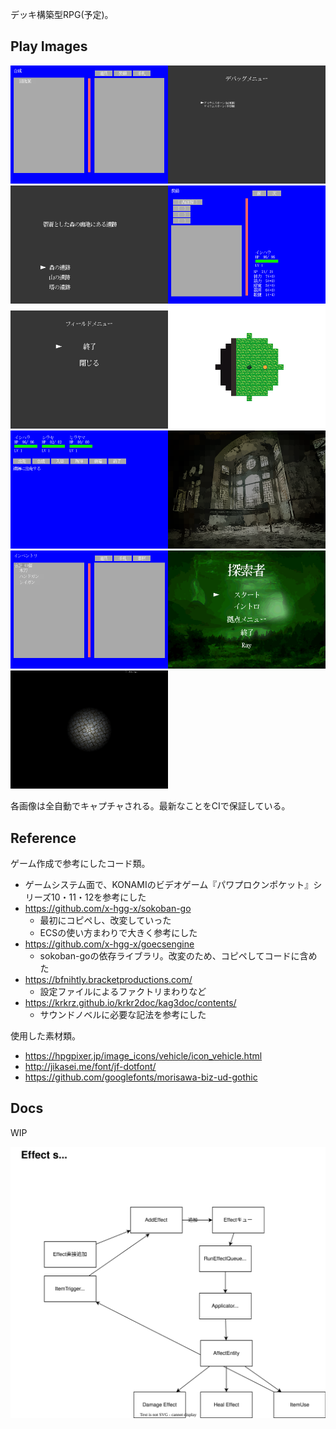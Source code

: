 デッキ構築型RPG(予定)。

## Play Images

<img src="./vrtimages/CraftMenu.png" width="50%" /><img src="./vrtimages/DebugMenu.png" width="50%" />
<img src="./vrtimages/DungeonSelect.png" width="50%" /><img src="./vrtimages/EquipMenu.png" width="50%" />
<img src="./vrtimages/FieldMenu.png" width="50%" /><img src="./vrtimages/Field.png" width="50%" />
<img src="./vrtimages/HomeMenu.png" width="50%" /><img src="./vrtimages/Intro.png" width="50%" />
<img src="./vrtimages/InventoryMenu.png" width="50%" /><img src="./vrtimages/MainMenu.png" width="50%" />
<img src="./vrtimages/RayField.png" width="50%" />

各画像は全自動でキャプチャされる。最新なことをCIで保証している。

## Reference

ゲーム作成で参考にしたコード類。

- ゲームシステム面で、KONAMIのビデオゲーム『パワプロクンポケット』シリーズ10・11・12を参考にした
- https://github.com/x-hgg-x/sokoban-go
  - 最初にコピペし、改変していった
  - ECSの使い方まわりで大きく参考にした
- https://github.com/x-hgg-x/goecsengine
  - sokoban-goの依存ライブラリ。改変のため、コピペしてコードに含めた
- https://bfnihtly.bracketproductions.com/
  - 設定ファイルによるファクトリまわりなど
- https://krkrz.github.io/krkr2doc/kag3doc/contents/
  - サウンドノベルに必要な記法を参考にした

使用した素材類。

- https://hpgpixer.jp/image_icons/vehicle/icon_vehicle.html
- http://jikasei.me/font/jf-dotfont/
- https://github.com/googlefonts/morisawa-biz-ud-gothic

## Docs

WIP

![images](./docs/images/20231223item.drawio.svg)
